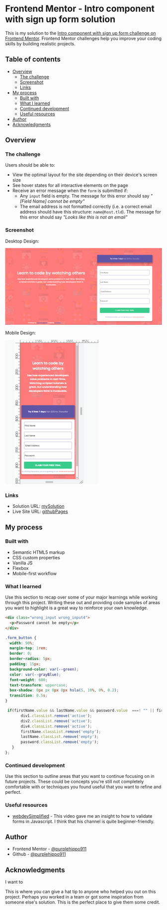 # Frontend Mentor - Intro component with sign up form solution

This is my solution to the [Intro component with sign up form challenge on Frontend Mentor](https://www.frontendmentor.io/challenges/intro-component-with-signup-form-5cf91bd49edda32581d28fd1). Frontend Mentor challenges help you improve your coding skills by building realistic projects.

## Table of contents

- [Overview](#overview)
  - [The challenge](#the-challenge)
  - [Screenshot](#screenshot)
  - [Links](#links)
- [My process](#my-process)
  - [Built with](#built-with)
  - [What I learned](#what-i-learned)
  - [Continued development](#continued-development)
  - [Useful resources](#useful-resources)
- [Author](#author)
- [Acknowledgments](#acknowledgments)

## Overview

### The challenge

Users should be able to:

- View the optimal layout for the site depending on their device's screen size
- See hover states for all interactive elements on the page
- Receive an error message when the `form` is submitted if:
  - Any `input` field is empty. The message for this error should say _"[Field Name] cannot be empty"_
  - The email address is not formatted correctly (i.e. a correct email address should have this structure: `name@host.tld`). The message for this error should say _"Looks like this is not an email"_

### Screenshot

Desktop Design:

![](design/desktop.png)

Mobile Design:

![](design/mobile.png)

### Links

- Solution URL: [mySolution](https://purplehippo911.github.io/SignUp_form/)
- Live Site URL: [githubPages](https://your-live-site-url.com/)

## My process

### Built with

- Semantic HTML5 markup
- CSS custom properties
- Vanilla JS
- Flexbox
- Mobile-first workflow

### What I learned

Use this section to recap over some of your major learnings while working through this project. Writing these out and providing code samples of areas you want to highlight is a great way to reinforce your own knowledge.

```html
<div class="wrong_input wrong_input4">
  <p>Password cannot be empty</p>
</div>
```

```css
.form_button {
  width: 90%;
  margin-top: 1rem;
  border: 0;
  border-radius: 5px;
  padding: 15px;
  background-color: var(--green);
  color: var(--grayBlue);
  font-weight: 600;
  text-transform: uppercase;
  box-shadow: 0px px 0px 0px hsla(5, 10%, 0%, 0.2);
  transition: 0.5s;
}
```

```js
 if(firstName.value && lastName.value && password.value  ===! "" || firstName.value && lastName.value && password.value !== null) {
       div1.classList.remove('active');
       div2.classList.remove('active');
       div4.classList.remove('active');
       firstName.classList.remove('empty');
       lastName.classList.remove('empty');
       password.classList.remove('empty');
   }
};
```

### Continued development

Use this section to outline areas that you want to continue focusing on in future projects. These could be concepts you're still not completely comfortable with or techniques you found useful that you want to refine and perfect.

### Useful resources

- [webdevSimplified](https://m.youtube.com/watch?v=ln0nB0ABaUk) - This video gave me an insight to how to validate forms in Javascript. I think that his channel is quite beginner-friendly.

## Author

- Frontend Mentor - [@purplehippo911](https://www.frontendmentor.io/profile/purplehippo911)
- Github - [@purplehippo911](https://github.com/purplehippo911)

## Acknowledgments

I want to

This is where you can give a hat tip to anyone who helped you out on this project. Perhaps you worked in a team or got some inspiration from someone else's solution. This is the perfect place to give them some credit.
